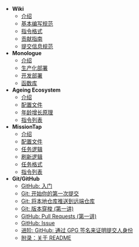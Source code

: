 - **Wiki**
  - [介绍](/wiki/index.md)
  - [基本编写规范](/wiki/manual.md)
  - [指令格式](/wiki/command-format.md)
  - [贡献指南](/wiki/contribution.md)
  - [提交信息规范](/wiki/commit-message.md)
- **Monologue**
  - [介绍](/monologue/index.md)
  - [生产化部署](/monologue/production.md)
  - [开发部署](/monologue/development.md)
  - [函数库](/monologue/functions.md)
- **Ageing Ecosystem**
  - [介绍](/ageing/index.md)
  - [配置文件](/ageing/config.md)
  - [年龄增长原理](/ageing/growth.md)
  - [指令列表](/ageing/commands.md)
- **MissionTap**
  - [介绍](/missiontap/index.md)
  - [配置文件](/missiontap/config.md)
  - [任务逻辑](/missiontap/mission.md)
  - [刷新逻辑](/missiontap/refresh.md)
  - [任务格式](/missiontap/structure.md)
  - [指令列表](/missiontap/commands.md)
- **Git/GitHub**
  - [GitHub: 入门](github/github_welcome.md)
  - [Git: 开始你的第一次提交](github/git_first_commit.md)
  - [Git: 将本地仓库推送到远端仓库](github/git_push_remote.md)
  - [Git: 版本穿梭 (第一讲)](github/git_reset_1.md)
  - [GitHub: Pull Requests (第一讲)](github/github_pull_requests_1.md)
  - [GitHub: Issue](github/github_issue.md)
  - [进阶: GitHub: 通过 GPG 签名来证明提交人身份](github/github_gpg_sign.md)
  - [附录：关于 README](github/about_readme.md)
